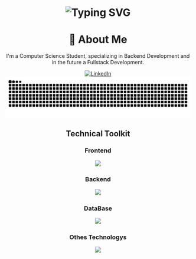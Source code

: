 <div align="center">
    <h1>
        <img src="https://readme-typing-svg.herokuapp.com?font=Jetbrains+mono&size=40&duration=3000&color=33FF33&center=true&vCenter=true&width=435&lines=Hi..+I'm+Felipe;This+is..;..my+Github..;" alt="Typing SVG"/>
    </h1>
</div>

<div align="center">
    <h1>🚀 About Me</h1>
    <p>I'm a Computer Science Student, specializing in Backend Development and in the future a Fullstack Development.</p>
</div>

<div align="center">
    <!--links -->
    <a href="https://www.linkedin.com/in/felipe-honorato-3086331a2/">
        <img src="https://skillicons.dev/icons?i=linkedin" alt="LinkedIn"/>
    </a>
</div>

<div align="center">
    <picture>
      <source media="(prefers-color-scheme: dark)" srcset="https://raw.githubusercontent.com/FVHonorato/FVHonorato/output/github-contribution-grid-snake-dark.svg">
      <source media="(prefers-color-scheme: light)" srcset="https://raw.githubusercontent.com/FVHonorato/FVHonorato/output/github-contribution-grid-snake.svg">
      <img alt="github contribution grid snake animation" src="https://raw.githubusercontent.com/FVHonorato/FVHonorato/output/github-contribution-grid-snake.svg">
    </picture>
</div>

<div align="center">
    <h2>Technical Toolkit</h2>
    <!-- skills -->
    <h3>Frontend</h3>
     <img src="https://skillicons.dev/icons?i=html,js,css">
    <h3>Backend</h3>
    <img src="https://skillicons.dev/icons?i=java">
    <h3>DataBase</h3>
     <img src="https://skillicons.dev/icons?i=mysql">
    <h3>Othes Technologys</h3>
     <img src="https://skillicons.dev/icons?i=arch,vscode,neovim">
</div>





